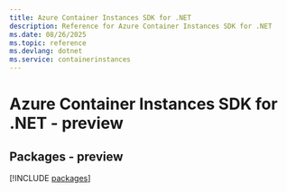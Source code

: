 ```yaml
---
title: Azure Container Instances SDK for .NET
description: Reference for Azure Container Instances SDK for .NET
ms.date: 08/26/2025
ms.topic: reference
ms.devlang: dotnet
ms.service: containerinstances
---
```

# Azure Container Instances SDK for .NET - preview
## Packages - preview
[!INCLUDE [packages](container-instances-index.md)]